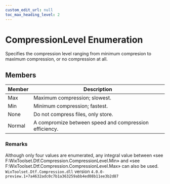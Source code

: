 ```yaml
---
custom_edit_url: null
toc_max_heading_level: 2
---
```

# CompressionLevel Enumeration
Specifies the compression level ranging from minimum compresion to maximum compression, or no compression at all.
## Members
| Member | Description |
| ------ | ----------- |
| Max | Maximum compression; slowest. |
| Min | Minimum compression; fastest. |
| None | Do not compress files, only store. |
| Normal | A compromize between speed and compression efficiency. |
### Remarks
Although only four values are enumerated, any integral value between «see F:WixToolset.Dtf.Compression.CompressionLevel.Min» and «see F:WixToolset.Dtf.Compression.CompressionLevel.Max» can also be used.
`WixToolset.Dtf.Compression.dll` version `4.0.0-preview.1+7a4632adc0c7b1a363259abb4ed08b11ee3b2d87`
